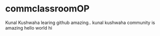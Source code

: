 # commclassroomOP

Kunal Kushwaha learing github amazing..
kunal kushwaha community is amazing
hello world
hi 